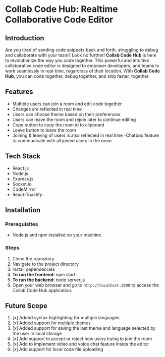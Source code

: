 
# Collab Code Hub: Realtime Collaborative Code Editor

## Introduction

Are you tired of sending code snippets back and forth, struggling to debug and collaborate with your team? Look no further! **Collab Code Hub** is here to revolutionize the way you code together. This powerful and intuitive collaborative code editor is designed to empower developers, and teams to work seamlessly in real-time, regardless of their location. With **Collab Code Hub**, you can code together, debug together, and ship faster, together.

## Features

- Multiple users can join a room and edit code together
- Changes are reflected in real time
- Users can choose theme based on their preferences
- Users can leave the room and rejoin later to continue editing
- Copy button to copy the room id to clipboard
- Leave button to leave the room
- Joining & leaving of users is also reflected in real time
-Chatbox feature to communicate with all joined users in the room

## Tech Stack

- React.js
- Node.js
- Express.js
- Socket.io
- CodeMirror
- React-Toastify

## Installation

### Prerequisites
- Node.js and npm installed on your machine

### Steps
1. Clone the repository
2. Navigate to the project directory
3. Install dependencies
4. **To run the frontend:** npm start
5. **To run the backend:** node server.js
6. Open your web browser and go to `http://localhost:3000` to access the Collab Code Hub application.




## Future Scope

1. [x] Added syntax highlighting for multiple languages
2. [x] Added support for multiple themes
3. [x] Added support for saving the last theme and language selected by the user in local storage
4. [x] Add support to accept or reject new users trying to join the room
5. [x] Add to implement video and voice chat feature inside the editor
6. [x] Add support for local code file uploading




